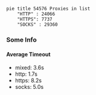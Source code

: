 
```mermaid
pie title 54576 Proxies in list
    "HTTP" : 24066
    "HTTPS": 7737
    "SOCKS" : 29360
```

### Some Info
#### Average Timeout

- mixed: 3.6s
- http: 1.7s
- https: 8.2s
- socks: 5.0s